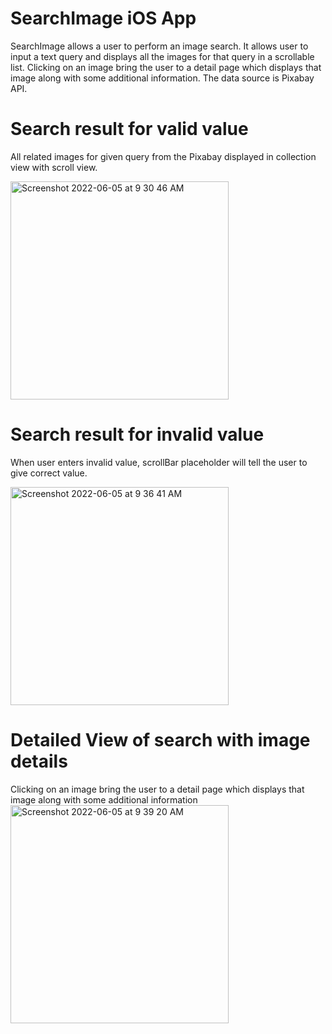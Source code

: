 # SearchImage iOS App
SearchImage allows a user to perform an image search. It allows user to input a text query and displays all the images for that query in a scrollable list. Clicking on an image bring the user to a detail page which displays that image along with some additional information. The data source is Pixabay API.
# Search result for valid value
All related images for given query from the Pixabay displayed in collection view with scroll view. 

<img width="349" alt="Screenshot 2022-06-05 at 9 30 46 AM" src="https://user-images.githubusercontent.com/68315391/172034473-dc0bad58-8780-416d-90f1-ebfe597ab0f5.png">

# Search result for invalid value
When user enters invalid value, scrollBar placeholder will tell the user to give correct value.

<img width="349" alt="Screenshot 2022-06-05 at 9 36 41 AM" src="https://user-images.githubusercontent.com/68315391/172034588-99659842-dca9-44f2-9bf7-5a34eb619ba9.png">

# Detailed View of search with image details
Clicking on an image bring the user to a detail page which displays that image along with some additional information
<img width="349" alt="Screenshot 2022-06-05 at 9 39 20 AM" src="https://user-images.githubusercontent.com/68315391/172034653-5cc3c68d-5a4f-4377-bdc6-7c95ea490b42.png">
